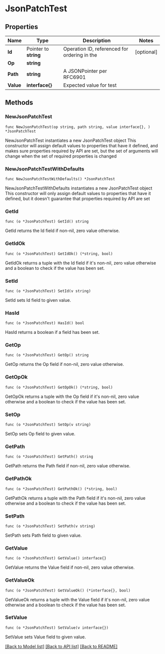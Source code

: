 # JsonPatchTest

## Properties

Name | Type | Description | Notes
------------ | ------------- | ------------- | -------------
**Id** | Pointer to **string** | Operation ID, referenced for ordering in the | [optional] 
**Op** | **string** |  | 
**Path** | **string** | A JSONPointer per RFC6901 | 
**Value** | **interface{}** | Expected value for test | 

## Methods

### NewJsonPatchTest

`func NewJsonPatchTest(op string, path string, value interface{}, ) *JsonPatchTest`

NewJsonPatchTest instantiates a new JsonPatchTest object
This constructor will assign default values to properties that have it defined,
and makes sure properties required by API are set, but the set of arguments
will change when the set of required properties is changed

### NewJsonPatchTestWithDefaults

`func NewJsonPatchTestWithDefaults() *JsonPatchTest`

NewJsonPatchTestWithDefaults instantiates a new JsonPatchTest object
This constructor will only assign default values to properties that have it defined,
but it doesn't guarantee that properties required by API are set

### GetId

`func (o *JsonPatchTest) GetId() string`

GetId returns the Id field if non-nil, zero value otherwise.

### GetIdOk

`func (o *JsonPatchTest) GetIdOk() (*string, bool)`

GetIdOk returns a tuple with the Id field if it's non-nil, zero value otherwise
and a boolean to check if the value has been set.

### SetId

`func (o *JsonPatchTest) SetId(v string)`

SetId sets Id field to given value.

### HasId

`func (o *JsonPatchTest) HasId() bool`

HasId returns a boolean if a field has been set.

### GetOp

`func (o *JsonPatchTest) GetOp() string`

GetOp returns the Op field if non-nil, zero value otherwise.

### GetOpOk

`func (o *JsonPatchTest) GetOpOk() (*string, bool)`

GetOpOk returns a tuple with the Op field if it's non-nil, zero value otherwise
and a boolean to check if the value has been set.

### SetOp

`func (o *JsonPatchTest) SetOp(v string)`

SetOp sets Op field to given value.


### GetPath

`func (o *JsonPatchTest) GetPath() string`

GetPath returns the Path field if non-nil, zero value otherwise.

### GetPathOk

`func (o *JsonPatchTest) GetPathOk() (*string, bool)`

GetPathOk returns a tuple with the Path field if it's non-nil, zero value otherwise
and a boolean to check if the value has been set.

### SetPath

`func (o *JsonPatchTest) SetPath(v string)`

SetPath sets Path field to given value.


### GetValue

`func (o *JsonPatchTest) GetValue() interface{}`

GetValue returns the Value field if non-nil, zero value otherwise.

### GetValueOk

`func (o *JsonPatchTest) GetValueOk() (*interface{}, bool)`

GetValueOk returns a tuple with the Value field if it's non-nil, zero value otherwise
and a boolean to check if the value has been set.

### SetValue

`func (o *JsonPatchTest) SetValue(v interface{})`

SetValue sets Value field to given value.



[[Back to Model list]](../README.md#documentation-for-models) [[Back to API list]](../README.md#documentation-for-api-endpoints) [[Back to README]](../README.md)


